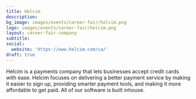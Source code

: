 ```yaml
---
title: Helcim
description: 
bg_image: images/events/career-fair/helcim.png
logo: images/events/career-fair/helcim.png
layout: career-fair-company
subtitle: 
social:
  website: 'https://www.helcim.com/ca/'
draft: true
---
```

Helcim is a payments company that lets businesses accept credit cards with ease. Helcim focuses on delivering a better payment service by making it easier to sign up, providing smarter payment tools, and making it more affordable to get paid. All of our software is built inhouse.